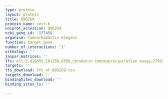 ```yaml
---
type: protein
layout: protein
title: Q9GZG9
protein_name: cest-6
uniprot_accession: Q9GZG9
ncbi_gene_id: '177459'
organism: Caenorhabditis elegans
function: target gene
number_of_interactions: '1'
orthologs: ''
jaspar_matrices: ''
tfs: elt-2,Q10655,181250,GTRD,chromatin immunoprecipitation assay,27924024%5Buid%5D,No
targets: ''
tfs_download: tfs_of_Q9GZG9.tsv
targets_download: ''
bindingSites_download: ''
binding_sites_ls: ''

---
```

